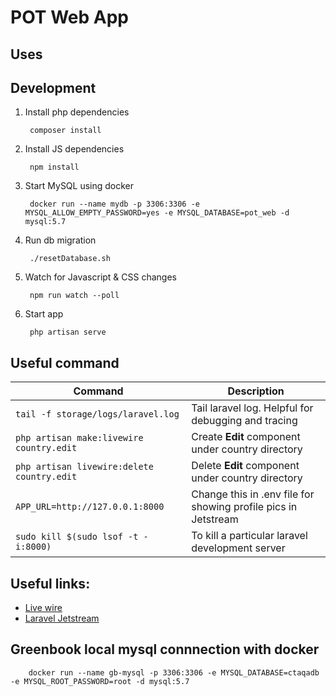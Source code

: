 # POT Web App


## Uses


## Development 

1. Install php dependencies

        composer install

2. Install JS dependencies

        npm install 

4. Start MySQL using docker

        docker run --name mydb -p 3306:3306 -e MYSQL_ALLOW_EMPTY_PASSWORD=yes -e MYSQL_DATABASE=pot_web -d mysql:5.7

3. Run db migration

        ./resetDatabase.sh 

4. Watch for Javascript & CSS changes

        npm run watch --poll

5. Start app

        php artisan serve



## Useful command 

Command | Description
------------ | -------------
`tail -f storage/logs/laravel.log` | Tail laravel log. Helpful for debugging and tracing
`php artisan make:livewire country.edit` | Create **Edit** component under country directory
`php artisan livewire:delete country.edit` | Delete **Edit** component under country directory
`APP_URL=http://127.0.0.1:8000` | Change this in .env file for showing profile pics in Jetstream
`sudo kill $(sudo lsof -t -i:8000)` | To kill a particular laravel development server


## Useful links:

- [Live wire](https://laravel-livewire.com/)
- [Laravel Jetstream](https://jetstream.laravel.com/1.x/installation.html)

## Greenbook local mysql connnection with docker

        docker run --name gb-mysql -p 3306:3306 -e MYSQL_DATABASE=ctaqadb -e MYSQL_ROOT_PASSWORD=root -d mysql:5.7

